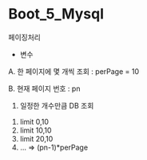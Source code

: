 # Boot_5_Mysql
 
 페이징처리
 
 - 변수
 
 A. 한 페이지에 몇 개씩 조회 : perPage = 10
 
 B. 현재 페이지 번호 : pn
 
 
 1. 일정한 개수만큼 DB 조회
  1) limit 0,10
  2) limit 10,10
  3) limit 20,10
  4) ...
  => (pn-1)*perPage
